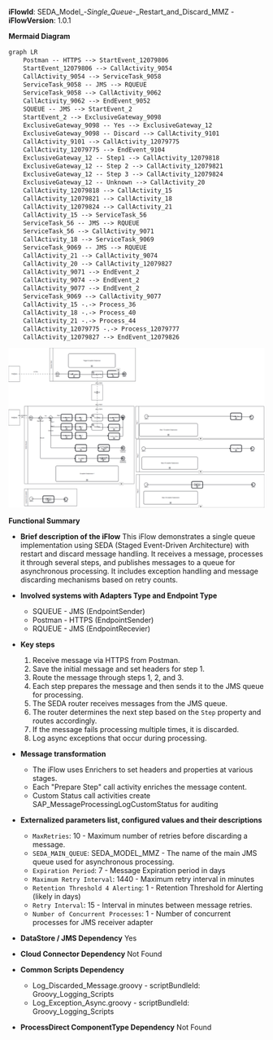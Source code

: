 **iFlowId**: SEDA_Model_-_Single_Queue_-_Restart_and_Discard_MMZ - **iFlowVersion**: 1.0.1

**Mermaid Diagram**
```mermaid
graph LR
    Postman -- HTTPS --> StartEvent_12079806
    StartEvent_12079806 --> CallActivity_9054
    CallActivity_9054 --> ServiceTask_9058
    ServiceTask_9058 -- JMS --> RQUEUE
    ServiceTask_9058 --> CallActivity_9062
    CallActivity_9062 --> EndEvent_9052
    SQUEUE -- JMS --> StartEvent_2
    StartEvent_2 --> ExclusiveGateway_9098
    ExclusiveGateway_9098 -- Yes --> ExclusiveGateway_12
    ExclusiveGateway_9098 -- Discard --> CallActivity_9101
    CallActivity_9101 --> CallActivity_12079775
    CallActivity_12079775 --> EndEvent_9104
    ExclusiveGateway_12 -- Step1 --> CallActivity_12079818
    ExclusiveGateway_12 -- Step 2 --> CallActivity_12079821
    ExclusiveGateway_12 -- Step 3 --> CallActivity_12079824
    ExclusiveGateway_12 -- Unknown --> CallActivity_20
    CallActivity_12079818 --> CallActivity_15
    CallActivity_12079821 --> CallActivity_18
    CallActivity_12079824 --> CallActivity_21
    CallActivity_15 --> ServiceTask_56
    ServiceTask_56 -- JMS --> RQUEUE
    ServiceTask_56 --> CallActivity_9071
    CallActivity_18 --> ServiceTask_9069
    ServiceTask_9069 -- JMS --> RQUEUE
    CallActivity_21 --> CallActivity_9074
    CallActivity_20 --> CallActivity_12079827
    CallActivity_9071 --> EndEvent_2
    CallActivity_9074 --> EndEvent_2
    CallActivity_9077 --> EndEvent_2
    ServiceTask_9069 --> CallActivity_9077
    CallActivity_15 -.-> Process_36
    CallActivity_18 -.-> Process_40
    CallActivity_21 -.-> Process_44
    CallActivity_12079775 -.-> Process_12079777
    CallActivity_12079827 --> EndEvent_12079826
```
![BPMN Diagram](./SEDA_Model_-_Single_Queue_-_Restart_and_Discard_MMZ-1.0.1.png "BPMN Diagram")

**Functional Summary**
- **Brief description of the iFlow**
This iFlow demonstrates a single queue implementation using SEDA (Staged Event-Driven Architecture) with restart and discard message handling. It receives a message, processes it through several steps, and publishes messages to a queue for asynchronous processing. It includes exception handling and message discarding mechanisms based on retry counts.

- **Involved systems with Adapters Type and Endpoint Type**
    - SQUEUE - JMS (EndpointSender)
    - Postman - HTTPS (EndpointSender)
    - RQUEUE - JMS (EndpointRecevier)

- **Key steps**
    1. Receive message via HTTPS from Postman.
    2. Save the initial message and set headers for step 1.
    3. Route the message through steps 1, 2, and 3.
    4. Each step prepares the message and then sends it to the JMS queue for processing.
    5. The SEDA router receives messages from the JMS queue.
    6. The router determines the next step based on the `Step` property and routes accordingly.
    7. If the message fails processing multiple times, it is discarded.
    8. Log async exceptions that occur during processing.

- **Message transformation**
    - The iFlow uses Enrichers to set headers and properties at various stages.
    - Each "Prepare Step" call activity enriches the message content.
    - Custom Status call activities create SAP_MessageProcessingLogCustomStatus for auditing

- **Externalized parameters list, configured values and their descriptions**
    - `MaxRetries`: 10 - Maximum number of retries before discarding a message.
    - `SEDA_MAIN_QUEUE`: SEDA_MODEL_MMZ - The name of the main JMS queue used for asynchronous processing.
    - `Expiration Period`: 7 - Message Expiration period in days
    - `Maximum Retry Interval`: 1440 - Maximum retry interval in minutes
    - `Retention Threshold 4 Alerting`: 1 - Retention Threshold for Alerting (likely in days)
    - `Retry Interval`: 15 - Interval in minutes between message retries.
    - `Number of Concurrent Processes`: 1 - Number of concurrent processes for JMS receiver adapter

- **DataStore / JMS Dependency**
Yes

- **Cloud Connector Dependency**
Not Found

- **Common Scripts Dependency**
    - Log_Discarded_Message.groovy - scriptBundleId: Groovy_Logging_Scripts
    - Log_Exception_Async.groovy - scriptBundleId: Groovy_Logging_Scripts

- **ProcessDirect ComponentType Dependency**
Not Found